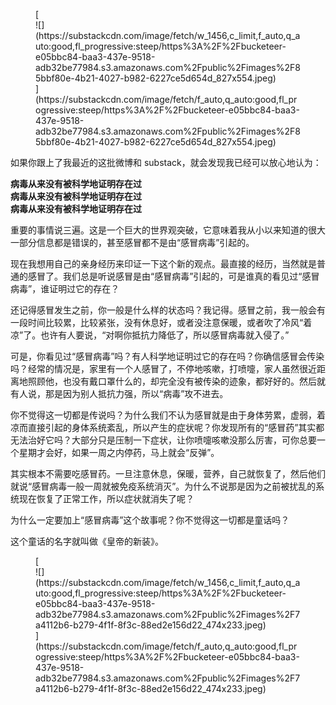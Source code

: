 <div class="captioned-image-container">

<figure> [<div class="image2-inset"><picture><source type="image/webp" srcset="https://substackcdn.com/image/fetch/w_424,c_limit,f_webp,q_auto:good,fl_progressive:steep/https%3A%2F%2Fbucketeer-e05bbc84-baa3-437e-9518-adb32be77984.s3.amazonaws.com%2Fpublic%2Fimages%2F85bbf80e-4b21-4027-b982-6227ce5d654d_827x554.jpeg 424w, https://substackcdn.com/image/fetch/w_848,c_limit,f_webp,q_auto:good,fl_progressive:steep/https%3A%2F%2Fbucketeer-e05bbc84-baa3-437e-9518-adb32be77984.s3.amazonaws.com%2Fpublic%2Fimages%2F85bbf80e-4b21-4027-b982-6227ce5d654d_827x554.jpeg 848w, https://substackcdn.com/image/fetch/w_1272,c_limit,f_webp,q_auto:good,fl_progressive:steep/https%3A%2F%2Fbucketeer-e05bbc84-baa3-437e-9518-adb32be77984.s3.amazonaws.com%2Fpublic%2Fimages%2F85bbf80e-4b21-4027-b982-6227ce5d654d_827x554.jpeg 1272w, https://substackcdn.com/image/fetch/w_1456,c_limit,f_webp,q_auto:good,fl_progressive:steep/https%3A%2F%2Fbucketeer-e05bbc84-baa3-437e-9518-adb32be77984.s3.amazonaws.com%2Fpublic%2Fimages%2F85bbf80e-4b21-4027-b982-6227ce5d654d_827x554.jpeg 1456w" sizes="100vw">![](https://substackcdn.com/image/fetch/w_1456,c_limit,f_auto,q_auto:good,fl_progressive:steep/https%3A%2F%2Fbucketeer-e05bbc84-baa3-437e-9518-adb32be77984.s3.amazonaws.com%2Fpublic%2Fimages%2F85bbf80e-4b21-4027-b982-6227ce5d654d_827x554.jpeg)</picture></div>](https://substackcdn.com/image/fetch/f_auto,q_auto:good,fl_progressive:steep/https%3A%2F%2Fbucketeer-e05bbc84-baa3-437e-9518-adb32be77984.s3.amazonaws.com%2Fpublic%2Fimages%2F85bbf80e-4b21-4027-b982-6227ce5d654d_827x554.jpeg) </figure>

</div>

如果你跟上了我最近的这批微博和 substack，就会发现我已经可以放心地认为：

**<span>病毒从来没有被科学地证明存在过</span>  
<span>病毒从来没有被科学地证明存在过</span>  
<span>病毒从来没有被科学地证明存在过</span>**

重要的事情说三遍。这是一个巨大的世界观突破，它意味着我从小以来知道的很大一部分信息都是错误的，甚至感冒都不是由“感冒病毒”引起的。

现在我想用自己的亲身经历来印证一下这个新的观点。最直接的经历，当然就是普通的感冒了。我们总是听说感冒是由“感冒病毒”引起的，可是谁真的看见过“感冒病毒”，谁证明过它的存在？

还记得感冒发生之前，你一般是什么样的状态吗？我记得。感冒之前，我一般会有一段时间比较累，比较紧张，没有休息好，或者没注意保暖，或者吹了冷风“着凉”了。也许有人要说，“对啊你抵抗力降低了，所以感冒病毒就入侵了。”

可是，你看见过“感冒病毒”吗？有人科学地证明过它的存在吗？你确信感冒会传染吗？经常的情况是，家里有一个人感冒了，不停地咳嗽，打喷嚏，家人虽然很近距离地照顾他，也没有戴口罩什么的，却完全没有被传染的迹象，都好好的。然后就有人说，那是因为别人抵抗力强，所以“病毒”攻不进去。

你不觉得这一切都是传说吗？为什么我们不认为感冒就是由于身体劳累，虚弱，着凉而直接引起的身体系统紊乱，所以产生的症状呢？你发现所有的“感冒药”其实都无法治好它吗？大部分只是压制一下症状，让你喷嚏咳嗽没那么厉害，可你总要一个星期才会好，如果一周之内停药，马上就会“反弹”。

其实根本不需要吃感冒药。一旦注意休息，保暖，营养，自己就恢复了，然后他们就说“感冒病毒一般一周就被免疫系统消灭”。为什么不说那是因为之前被扰乱的系统现在恢复了正常工作，所以症状就消失了呢？

为什么一定要加上“感冒病毒”这个故事呢？你不觉得这一切都是童话吗？

这个童话的名字就叫做《皇帝的新装》。

<div class="captioned-image-container">

<figure> [<div class="image2-inset"><picture><source type="image/webp" srcset="https://substackcdn.com/image/fetch/w_424,c_limit,f_webp,q_auto:good,fl_progressive:steep/https%3A%2F%2Fbucketeer-e05bbc84-baa3-437e-9518-adb32be77984.s3.amazonaws.com%2Fpublic%2Fimages%2F7a4112b6-b279-4f1f-8f3c-88ed2e156d22_474x233.jpeg 424w, https://substackcdn.com/image/fetch/w_848,c_limit,f_webp,q_auto:good,fl_progressive:steep/https%3A%2F%2Fbucketeer-e05bbc84-baa3-437e-9518-adb32be77984.s3.amazonaws.com%2Fpublic%2Fimages%2F7a4112b6-b279-4f1f-8f3c-88ed2e156d22_474x233.jpeg 848w, https://substackcdn.com/image/fetch/w_1272,c_limit,f_webp,q_auto:good,fl_progressive:steep/https%3A%2F%2Fbucketeer-e05bbc84-baa3-437e-9518-adb32be77984.s3.amazonaws.com%2Fpublic%2Fimages%2F7a4112b6-b279-4f1f-8f3c-88ed2e156d22_474x233.jpeg 1272w, https://substackcdn.com/image/fetch/w_1456,c_limit,f_webp,q_auto:good,fl_progressive:steep/https%3A%2F%2Fbucketeer-e05bbc84-baa3-437e-9518-adb32be77984.s3.amazonaws.com%2Fpublic%2Fimages%2F7a4112b6-b279-4f1f-8f3c-88ed2e156d22_474x233.jpeg 1456w" sizes="100vw">![](https://substackcdn.com/image/fetch/w_1456,c_limit,f_auto,q_auto:good,fl_progressive:steep/https%3A%2F%2Fbucketeer-e05bbc84-baa3-437e-9518-adb32be77984.s3.amazonaws.com%2Fpublic%2Fimages%2F7a4112b6-b279-4f1f-8f3c-88ed2e156d22_474x233.jpeg)</picture></div>](https://substackcdn.com/image/fetch/f_auto,q_auto:good,fl_progressive:steep/https%3A%2F%2Fbucketeer-e05bbc84-baa3-437e-9518-adb32be77984.s3.amazonaws.com%2Fpublic%2Fimages%2F7a4112b6-b279-4f1f-8f3c-88ed2e156d22_474x233.jpeg) </figure>

</div>
